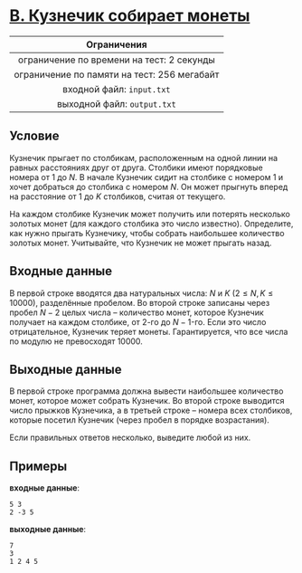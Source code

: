 # [B. Кузнечик собирает монеты](B.java)

| Ограничения                                 |
|:-------------------------------------------:|
| ограничение по времени на тест: 2 секунды   |
| ограничение по памяти на тест: 256 мегабайт |
| входной файл: `input.txt`                   |
| выходной файл: `output.txt`                 |

## Условие

Кузнечик прыгает по столбикам, расположенным на одной линии на равных расстояниях друг от друга. Столбики имеют порядковые номера от $1$ до $N$. В начале Кузнечик сидит на столбике с номером $1$ и хочет добраться до столбика с номером $N$. Он может прыгнуть вперед на расстояние от $1$ до $K$ столбиков, считая от текущего.

На каждом столбике Кузнечик может получить или потерять несколько золотых монет (для каждого столбика это число известно). Определите, как нужно прыгать Кузнечику, чтобы собрать наибольшее количество золотых монет. Учитывайте, что Кузнечик не может прыгать назад.

## Входные данные

В первой строке вводятся два натуральных числа: $N$ и $K$ $(2 \leqslant N, K \leqslant 10000)$, разделённые пробелом. Во второй строке записаны через пробел $N - 2$ целых числа – количество монет, которое Кузнечик получает на каждом столбике, от $2$-го до $N - 1$-го. Если это число отрицательное, Кузнечик теряет монеты. Гарантируется, что все числа по модулю не превосходят $10000$.

## Выходные данные

В первой строке программа должна вывести наибольшее количество монет, которое может собрать Кузнечик. Во второй строке выводится число прыжков Кузнечика, а в третьей строке – номера всех столбиков, которые посетил Кузнечик (через пробел в порядке возрастания).

Если правильных ответов несколько, выведите любой из них.

## Примеры

**входные данные**:

```text
5 3
2 -3 5
```

**выходные данные**:

```text
7
3
1 2 4 5
```

